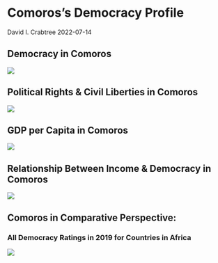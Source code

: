 Comoros’s Democracy Profile
================
David I. Crabtree
2022-07-14

## Democracy in Comoros

![](C:\Users\David\Desktop\PROGRA~1\FILESA~1\CFSS\hw06\reports\COMORO~1/figure-gfm/Demscore-1.png)<!-- -->

## Political Rights & Civil Liberties in Comoros

![](C:\Users\David\Desktop\PROGRA~1\FILESA~1\CFSS\hw06\reports\COMORO~1/figure-gfm/Political%20Rights%20&%20Civil%20Libs-1.png)<!-- -->

## GDP per Capita in Comoros

![](C:\Users\David\Desktop\PROGRA~1\FILESA~1\CFSS\hw06\reports\COMORO~1/figure-gfm/GDP%20per%20Capita-1.png)<!-- -->

## Relationship Between Income & Democracy in Comoros

![](C:\Users\David\Desktop\PROGRA~1\FILESA~1\CFSS\hw06\reports\COMORO~1/figure-gfm/Income%20&%20Dem-1.png)<!-- -->

## Comoros in Comparative Perspective:

### All Democracy Ratings in 2019 for Countries in Africa

![](C:\Users\David\Desktop\PROGRA~1\FILESA~1\CFSS\hw06\reports\COMORO~1/figure-gfm/Democracy%20in%20Comparative%20Perspective-1.png)<!-- -->
